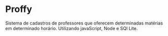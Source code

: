 # Proffy

Sistema de cadastros de professores que oferecem determinadas matérias em determinado horário. Utilizando javaScript, Node e SQl Lite. 
